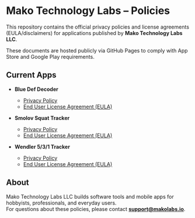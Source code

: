 # Mako Technology Labs – Policies

This repository contains the official privacy policies and license agreements (EULA/disclaimers) for applications published by **Mako Technology Labs LLC**.

These documents are hosted publicly via GitHub Pages to comply with App Store and Google Play requirements.

## Current Apps

- **Blue Def Decoder**
  - [Privacy Policy](https://makolabs-io.github.io/mako-policies/bluedef-privacy.html)
  - [End User License Agreement (EULA)](https://makolabs-io.github.io/mako-policies/bluedef-eula.html)

- **Smolov Squat Tracker**
  - [Privacy Policy](https://makolabs-io.github.io/mako-policies/smolov-privacy.html)
  - [End User License Agreement (EULA)](https://makolabs-io.github.io/mako-policies/smolov-eula.html)
 
- **Wendler 5/3/1 Tracker**
  - [Privacy Policy](https://makolabs-io.github.io/mako-policies/wendler-privacy.html)
  - [End User License Agreement (EULA)](https://makolabs-io.github.io/mako-policies/wendler-eula.html)

## About

Mako Technology Labs LLC builds software tools and mobile apps for hobbyists, professionals, and everyday users.  
For questions about these policies, please contact **support@makolabs.io**.
